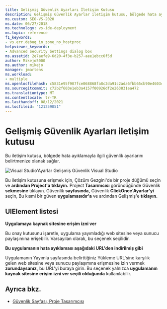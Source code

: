 ```yaml
---
title: Gelişmiş Güvenlik Ayarları İletişim Kutusu
description: Gelişmiş Güvenlik Ayarlar iletişim kutusu, bölgede hata ayıklamayla ilgili güvenlik ayarlarını belirtmenize olanak sağlar.
ms.custom: SEO-VS-2020
ms.date: 06/27/2018
ms.technology: vs-ide-deployment
ms.topic: reference
f1_keywords:
- vs.err.debug_in_zone_no_hostproc
helpviewer_keywords:
- Advanced Security Settings dialog box
ms.assetid: 2e7aefe9-6d20-4f3e-b257-aee1ebcc6f5d
author: Mikejo5000
ms.author: mikejo
manager: jmartens
ms.workload:
- multiple
ms.openlocfilehash: c5831e95f907fce068868fa8c2da91c2ada6fbb65cb90e4603c4cc2fecf70d34
ms.sourcegitcommit: c72b2f603e1eb3a4157f00926df2e263831ea472
ms.translationtype: MT
ms.contentlocale: tr-TR
ms.lasthandoff: 08/12/2021
ms.locfileid: "121259051"
---
```

# <a name="advanced-security-settings-dialog-box"></a>Gelişmiş Güvenlik Ayarları iletişim kutusu

Bu iletişim kutusu, bölgede hata ayıklamayla ilgili güvenlik ayarlarını belirtmenize olanak sağlar.

![Visual Studio'Ayarlar Gelişmiş Güvenlik Visual Studio](../media/advanced-security-settings.png)

Bu iletişim kutusuna erişmek için, Çözüm Gezgini'de bir proje düğümü seçin ve **ardından Project'a** **tıklayın.** Project **Tasarımcısı** göründüğünde Güvenlik **sekmesine** tıklayın. Güvenlik **sayfasında,** Güvenlik **ClickOnce'Ayarlar'yi** seçin, Bu kısmi bir güven **uygulamasıdır'a** ve ardından Gelişmiş'e **tıklayın.**

## <a name="uielement-list"></a>UIElement listesi

**Uygulamaya kaynak sitesine erişim izni ver**

Bu onay kutusunu işaretle, uygulama yayımladığı web sitesine veya sunucu paylaşımına erişebilir. Varsayılan olarak, bu seçenek seçilidir.

**Bu uygulamanın hata ayıklaması aşağıdaki URL'den indirilmiş gibi**

Uygulamanın Yayımla sayfasında belirttiğiniz Yükleme URL'sine  karşılık gelen web sitesine veya sunucu paylaşımına erişmesine izin vermek **zorundaysanız,** bu URL'yi buraya girin. Bu seçenek yalnızca **uygulamanın kaynak sitesine erişim izni ver seçili olduğunda** kullanılabilir.

## <a name="see-also"></a>Ayrıca bkz.

- [Güvenlik Sayfası, Proje Tasarımcısı](../../ide/reference/security-page-project-designer.md)
